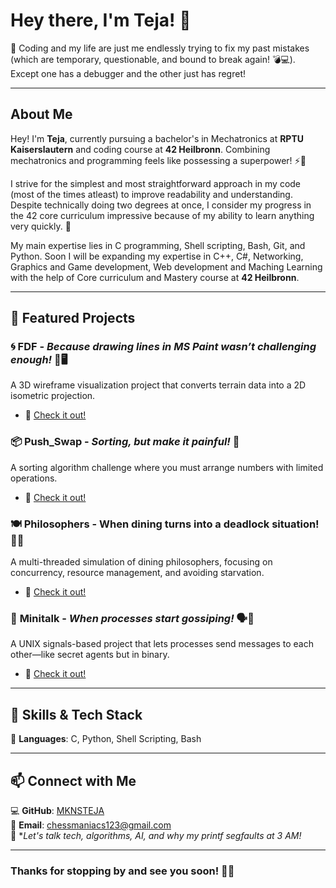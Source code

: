 # Hey there, I'm Teja! 👋

🎯 Coding and my life are just me endlessly trying to fix my past mistakes (which are temporary, questionable, and bound to break again! 💣💻). Except one has a debugger and the other just has regret! 

---

## About Me

Hey! I'm **Teja**, currently pursuing a bachelor's in Mechatronics at **RPTU Kaiserslautern** and coding course at **42 Heilbronn**. Combining mechatronics and programming feels like possessing a superpower! ⚡🤖

I strive for the simplest and most straightforward approach in my code (most of the times atleast) to improve readability and understanding. Despite technically doing two degrees at once, I consider my progress in the 42 core curriculum impressive because of my ability to learn anything very quickly. 🚀

My main expertise lies in C programming, Shell scripting, Bash, Git, and Python.
Soon I will be expanding my expertise in C++, C#, Networking, Graphics and Game development, Web development and Maching Learning with the help of Core curriculum and Mastery course at **42 Heilbronn**.

---

## 📌 Featured Projects

### 🌀 **FDF** - *Because drawing lines in MS Paint wasn’t challenging enough!* 🎨🖥️  
A 3D wireframe visualization project that converts terrain data into a 2D isometric projection.
- 🔗 [Check it out!](https://github.com/MKNSTEJA/FDF)

### 📦 **Push_Swap** - *Sorting, but make it painful!* 🧩
A sorting algorithm challenge where you must arrange numbers with limited operations.
- 🔗 [Check it out!](https://github.com/MKNSTEJA/push_swap)

### 🍽️ Philosophers - When dining turns into a deadlock situation! 🍴💭
A multi-threaded simulation of dining philosophers, focusing on concurrency, resource management, and avoiding starvation.
- 🔗 [Check it out!](https://github.com/MKNSTEJA/philosophers)

### 📡 **Minitalk** - *When processes start gossiping!* 🗣️🤖
A UNIX signals-based project that lets processes send messages to each other—like secret agents but in binary.
- 🔗 [Check it out!](https://github.com/MKNSTEJA/minitalk)

---

## 🚀 Skills & Tech Stack

🔹 **Languages**: C, Python, Shell Scripting, Bash  

---

## 📫 Connect with Me

💻 **GitHub**: [MKNSTEJA](https://github.com/MKNSTEJA)  
📧 **Email**: chessmaniacs123@gmail.com  
📢 **Let's talk tech, algorithms, AI, and why my printf segfaults at 3 AM!*

---

### Thanks for stopping by and see you soon! 👋😃

